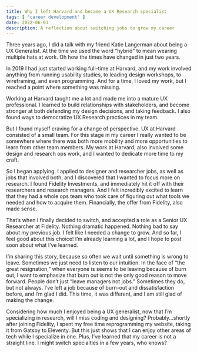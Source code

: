 ```yaml
---
title: Why I left Harvard and became a UX Research specialist
tags: [ "career development" ]
date: 2022-06-03
description: A reflection about switching jobs to grow my career
---
```

Three years ago, I did a talk with my friend Katie Langerman about being a UX Generalist. At the time we used the word “hybrid” to mean wearing multiple hats at work. Oh how the times have changed in just two years.

In 2019 I had just started working full-time at Harvard, and my work involved anything from running usability studies, to leading design workshops, to wireframing, and even programming. And for a time, I loved my work, but I reached a point where something was missing.

Working at Harvard taught me a lot and made me into a mature UX professional. I learned to build relationships with stakeholders, and become stronger at both defending my design decisions, and taking feedback. I also found ways to democratize UX Research practices in my team. 

But I found myself craving for a change of perspective. UX at Harvard consisted of a small team. For this stage in my career I really wanted to be somewhere where there was both more mobility and more opportunities to learn from other team members. My work at Harvard, also involved some design and research ops work, and I wanted to dedicate more time to my craft. 

So I began applying. I applied to designer and researcher jobs, as well as jobs that involved both, and I discovered that I wanted to focus more on research. I found Fidelity Investments, and immediately hit it off with their researchers and research managers. And I felt incredibly excited to learn that they had a whole ops team who took care of figuring out what tools we needed and how to acquire them. Financially, the offer from Fidelity, also made sense.

That’s when I finally decided to switch, and accepted a role as a Senior UX Researcher at Fidelity. Nothing dramatic happened. Nothing bad to say about my previous job. I felt like I needed a change to grow. And so far, I feel good about this choice! I’m already learning a lot, and I hope to post soon about what I’ve learned. 

I’m sharing this story, because so often we wait until something is wrong to leave. Sometimes we just need to listen to our intuition. In the face of “the great resignation,” when everyone is seems to be leaving because of burn out, I want to emphasize that burn out is not the only good reason to move forward. People don’t just “leave managers not jobs.” Sometimes they do, but not always. I’ve left a job because of burn-out and dissatisfaction before, and I’m glad I did. This time, it was different, and I am still glad of making the change.

Considering how much I enjoyed being a UX generalist, now that I’m specializing in research, will I miss coding and designing? Probably…shortly after joining Fidelity, I spent my free time  reprogramming my website, taking it from Gatsby to Eleventy. But this just shows that I can enjoy other areas of tech while I specialize in one. Plus, I’ve learned that my career is not a straight line. I might switch specialties in a few years, who knows?